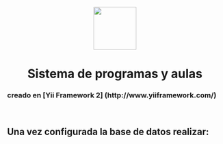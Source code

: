 <p align="center">
    <a href="https://github.com/njmdistrisoft/ProgramasAulas" target="_blank">
        <img src="http://web.curza.uncoma.edu.ar/cms/wp-content/themes/curza/img/logo_unc.png" height="100px">
    </a>
    <h1 align="center">Sistema de programas y aulas</h1>
    <h3> creado en [Yii Framework 2] (http://www.yiiframework.com/)</h3>
    <br>
</p>



Una vez  configurada la base de datos realizar:
-------------------

```

```
